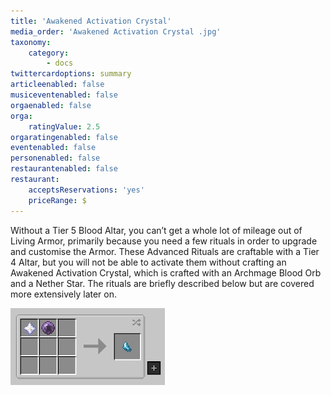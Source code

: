 ```yaml
---
title: 'Awakened Activation Crystal'
media_order: 'Awakened Activation Crystal .jpg'
taxonomy:
    category:
        - docs
twittercardoptions: summary
articleenabled: false
musiceventenabled: false
orgaenabled: false
orga:
    ratingValue: 2.5
orgaratingenabled: false
eventenabled: false
personenabled: false
restaurantenabled: false
restaurant:
    acceptsReservations: 'yes'
    priceRange: $
---
```


Without a Tier 5 Blood Altar, you can’t get a whole lot of mileage out of Living Armor, primarily because you need a few rituals in order to upgrade and customise the Armor. These Advanced Rituals are craftable with a Tier 4 Altar, but you will not be able to activate them without crafting an Awakened Activation Crystal, which is crafted with an Archmage Blood Orb and a Nether Star. The rituals are briefly described below but are covered more extensively later on.

![](Awakened%20Activation%20Crystal%20.jpg)